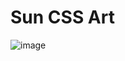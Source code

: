 # Sun CSS Art

![image](https://github.com/user-attachments/assets/9beac681-3f4e-4264-9601-a61b40baaaff)
